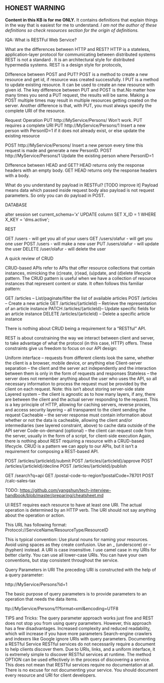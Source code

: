  ## **HONEST WARNING**
**Content in this KB is for me ONLY.**
It contains definitions that explain things in the way that is easiest for me to understand.
_I am not the author of these definitions so check resources section for the origin of definitions._ 


IQA:
What is RESTFul Web Service?

What are the differences between HTTP and REST?
HTTP is a stateless, application-layer protocol for communicating between distributed systems
REST is not a standard . It is an architectural style for distributed hypermedia systems. REST is a design style for protocols,

Difference between POST and PUT?
POST is a method to create a new resource and get id, if resource was created successfully. I
PUT is a method to update existing resource. It can be used to create an new resource with given id. 
The key difference between PUT and POST is that.No matter how many times you send a PUT request, the results will be same. Making a POST multiple times may result in multiple resources getting created on the server.
Another difference is that, with PUT, you must always specify the complete URI of the resource.


Request
Operation
PUT http://MyService/Persons/
Won't work. PUT requires a complete URI
PUT http://MyService/Persons/1
Insert a new person with PersonID=1 if it does not already exist, or else update the existing resource




POST http://MyService/Persons/
Insert a new person every time this request is made and generate a new PersonID.
POST http://MyService/Persons/1
Update the existing person where PersonID=1

Difference between HEAD and GET?
HEAD returns only the response headers with an empty body. 
GET HEAD returns only the response headers with a body.


What do you understand by payload in RESTFul? [TODO improve it]
Payload means data which passed inside request body also payload is not request parameters. So only you can do payload in POST.

DATABASE


alter session set current_schema=’x’
UPDATE column SET X_ID = 1 WHERE X_KEY = 'dms.active';	



REST

GET          /users                  - will get you all of your users
GET          /users/olafur      - will get you one user
POST       /users                  - will make a new user
PUT         /users/olafur      - will update the user
DELETE /user/olafur         - will delete the user

A quick review of CRUD

CRUD-based APIs refer to APIs that offer resource collections that contain instances, mimicking the (c)reate, (r)ead, (u)pdate, and (d)elete lifecycle pattern. The CRUD pattern is useful when we have a collection of resource instances that represent content or state. It often follows this familiar pattern:

GET /articles – List/paginate/filter the list of available articles
POST /articles – Create a new article
GET /articles/{articleId} – Retrieve the representation of an article instance
PATCH /articles/{articleId}– Update specific fields for an article instance
DELETE /articles/{articleId} – Delete a specific article instance

There is nothing about CRUD being a requirement for a “RESTful” API.



REST is about constraining the way we interact between client and server, to take advantage of what the protocol (in this case, HTTP) offers. These constraints give us freedom to focus on our API design:

Uniform interface – requests from different clients look the same, whether the client is a browser, mobile device, or anything else
Client-server separation – the client and the server act independently and the interaction between them is only in the form of requests and responses
Stateless – the server does not remember anything about the user who uses the API, so all necessary information to process the request must be provided by the client on each request. Note: this isn’t about storing server-side state
Layered system – the client is agnostic as to how many layers, if any, there are between the client and the actual server responding to the request. This is a key principle of HTTP, allowing for caching servers, reverse proxies, and access security layering – all transparent to the client sending the request
Cacheable – the server response must contain information about whether or not the data is cacheable, allowing the client and/or intermediaries (see layered constraint, above) to cache data outside of the API server
Code-on-demand (optional) – the client can request code from the server, usually in the form of a script, for client-side execution
Again, there is nothing about REST requiring a resource with a CRUD-based lifecycle. CRUD is a pattern we can apply to our APIs, but it isn’t a requirement for composing a REST-based API.


POST /articles/{articleId}/submit
POST /articles/{articleId}/approve
POST /articles/{articleId}/decline
POST /articles/{articleId}/publish

GET /search?q=api
GET /postal-code-to-region?postalCode=78701
POST /calc-sales-tax

TODO:
https://github.com/yangshun/tech-interview-handbook/blob/master/preparing/cheatsheet.md


UI
REST requires each resource to have at least one URI. 
The actual operation is determined by an HTTP verb. The URI should not say anything about the operation or action.

This URL has following format: Protocol://ServiceName/ResourceType/ResourceID

This is typical convention:
Use plural nouns for naming your resources.
Avoid using spaces as they create confusion. Use an _ (underscore) or – (hyphen) instead.
A URI is case insensitive. I use camel case in my URIs for better clarity. You can use all lower-case URIs.
You can have your own conventions, but stay consistent throughout the service. 


Query Parameters in URI
The preceding URI is constructed with the help of a query parameter:

http://MyService/Persons?id=1


The basic purpose of query parameters is to provide parameters to an operation that needs the data items.

ttp://MyService/Persons/1?format=xml&encoding=UTF8

TIPS and Tricks:
The query parameter approach works just fine and REST does not stop you from using query parameters. However, this approach has a few disadvantages.
Increased complexity and reduced readability, which will increase if you have more parameters
Search-engine crawlers and indexers like Google ignore URIs with query parameters. 
Documenting a RESTful Service RESTful services do not necessarily require a document to help clients discover them. Due to URIs, links, and a uniform interface, it is extremely simple to discover RESTful services at runtime. The method OPTION can be used effectively in the process of discovering a service. This does not mean that RESTful services require no documentation at all. There is no excuse for not documenting your service. You should document every resource and URI for client developers. 

